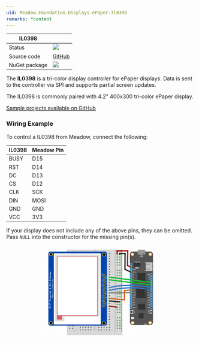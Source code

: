 ```yaml
---
uid: Meadow.Foundation.Displays.ePaper.Il0398
remarks: *content
---
```


| IL0398        |             |
|---------------|-------------|
| Status        | <img src="https://img.shields.io/badge/Working-brightgreen" style="width: auto; height: -webkit-fill-available;" /> |
| Source code   | [GitHub](https://github.com/WildernessLabs/Meadow.Foundation/tree/master/Source/Meadow.Foundation.Peripherals/Displays.ePaper) |
| NuGet package | <a href="https://www.nuget.org/packages/Meadow.Foundation.Displays.ePaper/" target="_blank"><img src="https://img.shields.io/nuget/v/Meadow.Foundation.Displays.ePaper.svg?label=Meadow.Foundation.Displays.ePaper" style="width: auto; height: -webkit-fill-available;" /></a> |

The **IL0398** is a tri-color display controller for ePaper displays. Data is sent to the controller via SPI and supports partial screen updates.

The IL0398 is commonly paired with 4.2" 400x300 tri-color ePaper display.

[Sample projects available on GitHub](https://github.com/WildernessLabs/Meadow.Foundation/tree/master/Source/Meadow.Foundation.Peripherals/Displays.ePaper/Samples)

### Wiring Example

 To control a IL0398 from Meadow, connect the following:

| IL0398  | Meadow Pin |
|---------|------------|
| BUSY    | D15        |
| RST     | D14        |
| DC      | D13        |
| CS      | D12        |
| CLK     | SCK        |
| DIN     | MOSI       |
| GND     | GND        |
| VCC     | 3V3        |

If your display does not include any of the above pins, they can be omitted. Pass `NULL` into the constructor for the missing pin(s).

<img src="../../API_Assets/Meadow.Foundation.Displays.ePaper.IL0398/ePaper_Fritzing.png" 
    style="width: 60%; display: block; margin-left: auto; margin-right: auto;" />